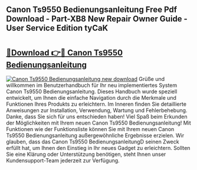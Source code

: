 ## Canon Ts9550 Bedienungsanleitung Free Pdf Download - Part-XB8 New Repair Owner Guide - User Service Edition tyCaK

# <h2><a href="http://df3f1ni.blite.top/?on=Canon+Ts9550+Bedienungsanleitung">🔗Download 👉🔴 Canon Ts9550 Bedienungsanleitung</a></h2>

[![Canon Ts9550 Bedienungsanleitung new download](https://i.imgur.com/lujVjoI.png)](http://df3f1ni.blite.top/?on=Canon+Ts9550+Bedienungsanleitung)
Grüße und willkommen im Benutzerhandbuch für Ihr neu implementiertes System Canon Ts9550 Bedienungsanleitung. Dieses Handbuch wurde speziell entwickelt, um Ihnen die einfache Navigation durch die Merkmale und Funktionen Ihres Produkts zu erleichtern. Im Inneren finden Sie detaillierte Anweisungen zur Installation, Verwendung, Wartung und Fehlerbehebung. Danke, dass Sie sich für uns entschieden haben! Viel Spaß beim Erkunden der Möglichkeiten mit Ihrem neuen Canon Ts9550 Bedienungsanleitung! Mit Funktionen wie der Funktionsliste können Sie mit Ihrem neuen Canon Ts9550 Bedienungsanleitung außergewöhnliche Ergebnisse erzielen. Wir glauben, dass das Canon Ts9550 BedienungsanleitungD seinen Zweck erfüllt hat, um Ihnen den Einstieg in Ihr neues Gadget zu erleichtern. Sollten Sie eine Klärung oder Unterstützung benötigen, steht Ihnen unser Kundensupport-Team jederzeit zur Verfügung.
